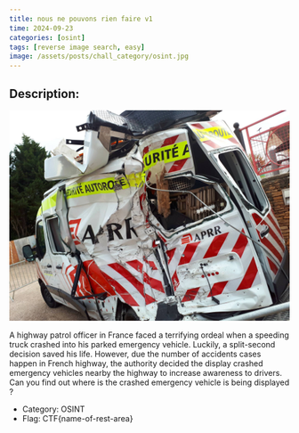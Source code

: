```yaml
---
title: nous ne pouvons rien faire v1
time: 2024-09-23
categories: [osint]
tags: [reverse image search, easy]
image: /assets/posts/chall_category/osint.jpg
---
```


## Description: 
         
![chall](/assets/posts/chall-writeup-img/nous-ne-pouvons-rien-faire-v1/chall.jpg)

A highway patrol officer in France faced a terrifying ordeal when a speeding truck crashed into his parked emergency vehicle. Luckily, a split-second decision saved his life. However, due the number of accidents cases happen in French highway, the authority decided the display crashed emergency vehicles nearby the highway to increase awareness to drivers. Can you find out where is the crashed emergency vehicle is being displayed ?

- Category: OSINT
- Flag: CTF{name-of-rest-area}


